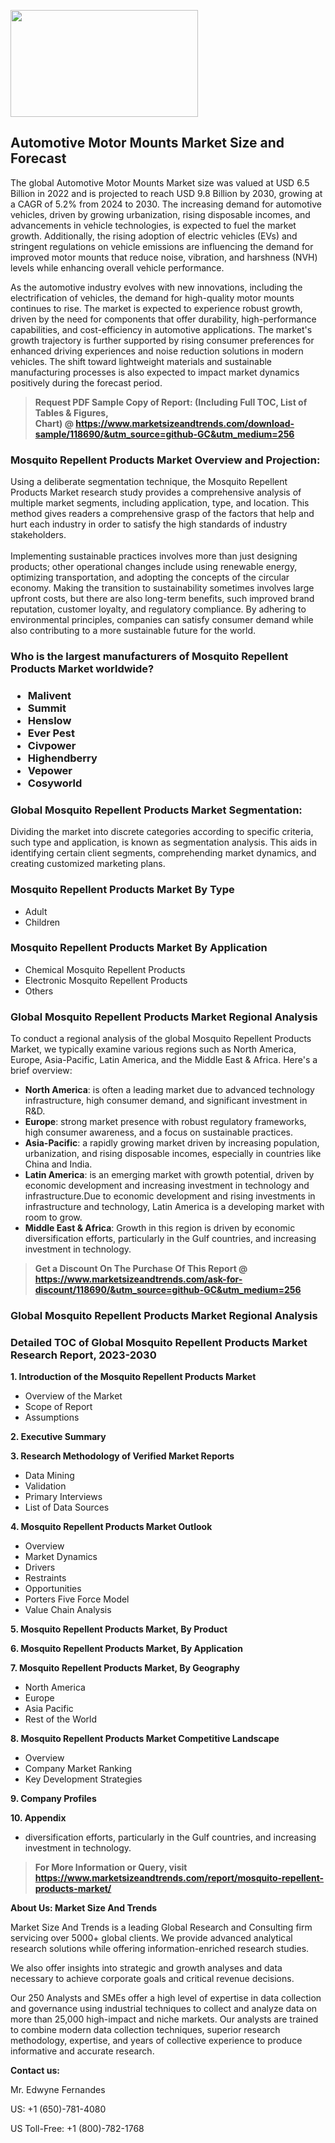 <p><img class="alignnone size-medium wp-image-20088" src="https://ffe5etoiles.com/wp-content/uploads/2024/12/MST1-300x171.png" alt="" width="300" height="171" /></p><h2>Automotive Motor Mounts Market Size and Forecast</h2><p>The global Automotive Motor Mounts Market size was valued at USD 6.5 Billion in 2022 and is projected to reach USD 9.8 Billion by 2030, growing at a CAGR of 5.2% from 2024 to 2030. The increasing demand for automotive vehicles, driven by growing urbanization, rising disposable incomes, and advancements in vehicle technologies, is expected to fuel the market growth. Additionally, the rising adoption of electric vehicles (EVs) and stringent regulations on vehicle emissions are influencing the demand for improved motor mounts that reduce noise, vibration, and harshness (NVH) levels while enhancing overall vehicle performance.</p><p>As the automotive industry evolves with new innovations, including the electrification of vehicles, the demand for high-quality motor mounts continues to rise. The market is expected to experience robust growth, driven by the need for components that offer durability, high-performance capabilities, and cost-efficiency in automotive applications. The market's growth trajectory is further supported by rising consumer preferences for enhanced driving experiences and noise reduction solutions in modern vehicles. The shift toward lightweight materials and sustainable manufacturing processes is also expected to impact market dynamics positively during the forecast period.</p></p><blockquote id="" class=""><strong>Request PDF Sample Copy of Report: (Including Full TOC, List of Tables &amp; Figures, Chart)&nbsp;@&nbsp;<strong><a href="https://www.marketsizeandtrends.com/download-sample/118690/&utm_source=github-GC&utm_medium=256" target="_blank">https://www.marketsizeandtrends.com/download-sample/118690/&utm_source=github-GC&utm_medium=256</a></strong></strong></blockquote><h3 id="" class="">Mosquito Repellent Products Market&nbsp;Overview and Projection:</h3><p id="" class="">Using a deliberate segmentation technique, the Mosquito Repellent Products Market research study provides a comprehensive analysis of multiple market segments, including application, type, and location. This method gives readers a comprehensive grasp of the factors that help and hurt each industry in order to satisfy the high standards of industry stakeholders. <br /> <br />Implementing sustainable practices involves more than just designing products; other operational changes include using renewable energy, optimizing transportation, and adopting the concepts of the circular economy. Making the transition to sustainability sometimes involves large upfront costs, but there are also long-term benefits, such improved brand reputation, customer loyalty, and regulatory compliance. By adhering to environmental principles, companies can satisfy consumer demand while also contributing to a more sustainable future for the world.</p><h3 id="" class="">Who is the largest manufacturers of&nbsp;Mosquito Repellent Products Market worldwide?</h3><h3 class=""><p><ul><li>Malivent </li><li> Summit </li><li> Henslow </li><li> Ever Pest </li><li> Civpower </li><li> Highendberry </li><li> Vepower </li><li> Cosyworld</li></ul></p></h3><h3 id="" class="">Global&nbsp;Mosquito Repellent Products Market Segmentation:</h3><p id="" class="">Dividing the market into discrete categories according to specific criteria, such type and application, is known as segmentation analysis. This aids in identifying certain client segments, comprehending market dynamics, and creating customized marketing plans.</p><h3 id="" class="">Mosquito Repellent Products Market&nbsp;By Type</h3><p><p><ul><li>Adult</li><li> Children</p></li></ul></p></p><h3 id="" class="">Mosquito Repellent Products Market&nbsp;By Application</h3><p class=""><p><ul><li>Chemical Mosquito Repellent Products</li><li> Electronic Mosquito Repellent Products</li><li> Others</li></ul></p></p><h3 id="" class="">Global Mosquito Repellent Products Market Regional Analysis</h3><p id="" class="">To conduct a regional analysis of the global Mosquito Repellent Products Market, we typically examine various regions such as North America, Europe, Asia-Pacific, Latin America, and the Middle East &amp; Africa. Here's a brief overview:</p><ul><li><strong>North America</strong>: is often a leading market due to advanced technology infrastructure, high consumer demand, and significant investment in R&amp;D.</li><li><strong>Europe</strong>: strong market presence with robust regulatory frameworks, high consumer awareness, and a focus on sustainable practices.</li><li><strong>Asia-Pacific</strong>: a rapidly growing market driven by increasing population, urbanization, and rising disposable incomes, especially in countries like China and India.</li><li><strong>Latin America</strong>: is an emerging market with growth potential, driven by economic development and increasing investment in technology and infrastructure.Due to economic development and rising investments in infrastructure and technology, Latin America is a developing market with room to grow.</li><li><strong>Middle East &amp; Africa</strong>: Growth in this region is driven by economic diversification efforts, particularly in the Gulf countries, and increasing investment in technology.</li></ul><blockquote id="" class=""><strong>Get a Discount On The Purchase Of This Report @ <strong><a href="https://www.marketsizeandtrends.com/ask-for-discount/118690/&utm_source=github-GC&utm_medium=256" target="_blank">https://www.marketsizeandtrends.com/ask-for-discount/118690/&utm_source=github-GC&utm_medium=256</a></strong></strong></blockquote><h3 id="" class="">Global Mosquito Repellent Products Market Regional Analysis</h3><h3 id="" class="">Detailed TOC of Global Mosquito Repellent Products Market Research Report, 2023-2030</h3><p id="" class=""><strong>1. Introduction of the Mosquito Repellent Products Market</strong></p><ul><li>Overview of the Market</li><li>Scope of Report</li><li>Assumptions</li></ul><p id="" class=""><strong>2. Executive Summary</strong></p><p id="" class=""><strong>3. Research Methodology of Verified Market Reports</strong></p><ul><li>Data Mining</li><li>Validation</li><li>Primary Interviews</li><li>List of Data Sources</li></ul><p id="" class=""><strong>4. Mosquito Repellent Products Market Outlook</strong></p><ul><li>Overview</li><li>Market Dynamics</li><li>Drivers</li><li>Restraints</li><li>Opportunities</li><li>Porters Five Force Model</li><li>Value Chain Analysis</li></ul><p id="" class=""><strong>5. Mosquito Repellent Products Market, By Product</strong></p><p id="" class=""><strong>6. Mosquito Repellent Products Market, By Application</strong></p><p id="" class=""><strong>7. Mosquito Repellent Products Market, By Geography</strong></p><ul><li>North America</li><li>Europe</li><li>Asia Pacific</li><li>Rest of the World</li></ul><p id="" class=""><strong>8. Mosquito Repellent Products Market Competitive Landscape</strong></p><ul><li>Overview</li><li>Company Market Ranking</li><li>Key Development Strategies</li></ul><p id="" class=""><strong>9. Company Profiles</strong></p><p id="" class=""><strong>10. Appendix</strong></p><ul><li>diversification efforts, particularly in the Gulf countries, and increasing investment in technology.</li></ul><blockquote id="" class=""><strong>For More Information or Query, visit <strong><strong><a href="https://www.marketsizeandtrends.com/report/mosquito-repellent-products-market/" target="_blank">https://www.marketsizeandtrends.com/report/mosquito-repellent-products-market/</a></strong></strong></strong></blockquote><p id="" class=""><strong>About Us: Market Size And Trends</strong></p><p id="" class="">Market Size And Trends is a leading Global Research and Consulting firm servicing over 5000+ global clients. We provide advanced analytical research solutions while offering information-enriched research studies.</p><p id="" class="">We also offer insights into strategic and growth analyses and data necessary to achieve corporate goals and critical revenue decisions.</p><p id="" class="">Our 250 Analysts and SMEs offer a high level of expertise in data collection and governance using industrial techniques to collect and analyze data on more than 25,000 high-impact and niche markets. Our analysts are trained to combine modern data collection techniques, superior research methodology, expertise, and years of collective experience to produce informative and accurate research.</p><p id="" class=""><strong>Contact us:</strong></p><p id="" class="">Mr. Edwyne Fernandes</p><p id="" class="">US: +1 (650)-781-4080</p><p id="" class="">US Toll-Free: +1 (800)-782-1768</p>
